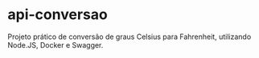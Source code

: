 # api-conversao

Projeto prático de conversão de graus Celsius para Fahrenheit, utilizando Node.JS, Docker e Swagger.
